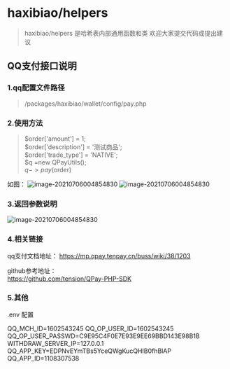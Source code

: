 # haxibiao/helpers

> haxibiao/helpers 是哈希表内部通用函数和类
> 欢迎大家提交代码或提出建议



## QQ支付接口说明

### 1.qq配置文件路径
>/packages/haxibiao/wallet/config/pay.php

### 2.使用方法
>$order['amount'] = 1;  
$order['description'] = '测试商品';  
$order['trade_type'] = 'NATIVE';  
$q =new  QPayUtils();  
$q->pay($order)
>
如图：
![image-20210706004854830]($https://haxibiao-1251052432.cos.ap-guangzhou.myqcloud.com/images/WechatIMG476.jpeg)
![image-20210706004854830](https://haxibiao-1251052432.cos.ap-guangzhou.myqcloud.com/images/WechatIMG476.jpeg)

### 3.返回参数说明
![image-20210706004854830](https://haxibiao-1251052432.cos.ap-guangzhou.myqcloud.com/images/WechatIMG477.jpeg)

### 4.相关链接   

qq支付文档地址：
https://mp.qpay.tenpay.cn/buss/wiki/38/1203

github参考地址：  
https://github.com/tension/QPay-PHP-SDK

### 5.其他
.env 配置
>
QQ_MCH_ID=1602543245
QQ_OP_USER_ID=1602543245
QQ_OP_USER_PASSWD=C9E95C4F0E7E93E9EE69BBD143E98B1B
WITHDRAW_SERVER_IP=127.0.0.1
QQ_APP_KEY=EDPNvEYmTBs5YceQWgKucQHIB0fhBlAP
QQ_APP_ID=1108307538
>